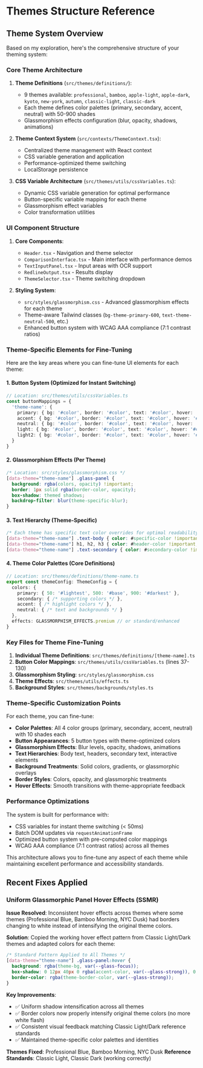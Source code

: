 # Themes Structure Reference

## Theme System Overview

Based on my exploration, here's the comprehensive structure of your theming system:

### **Core Theme Architecture**

1. **Theme Definitions** (`src/themes/definitions/`):
   - 9 themes available: `professional`, `bamboo`, `apple-light`, `apple-dark`, `kyoto`, `new-york`, `autumn`, `classic-light`, `classic-dark`
   - Each theme defines color palettes (primary, secondary, accent, neutral) with 50-900 shades
   - Glassmorphism effects configuration (blur, opacity, shadows, animations)

2. **Theme Context System** (`src/contexts/ThemeContext.tsx`):
   - Centralized theme management with React context
   - CSS variable generation and application
   - Performance-optimized theme switching
   - LocalStorage persistence

3. **CSS Variable Architecture** (`src/themes/utils/cssVariables.ts`):
   - Dynamic CSS variable generation for optimal performance
   - Button-specific variable mapping for each theme
   - Glassmorphism effect variables
   - Color transformation utilities

### **UI Component Structure**

1. **Core Components**:
   - `Header.tsx` - Navigation and theme selector
   - `ComparisonInterface.tsx` - Main interface with performance demos
   - `TextInputPanel.tsx` - Input areas with OCR support
   - `RedlineOutput.tsx` - Results display
   - `ThemeSelector.tsx` - Theme switching dropdown

2. **Styling System**:
   - `src/styles/glassmorphism.css` - Advanced glassmorphism effects for each theme
   - Theme-aware Tailwind classes (`bg-theme-primary-600`, `text-theme-neutral-500`, etc.)
   - Enhanced button system with WCAG AAA compliance (7:1 contrast ratios)

### **Theme-Specific Elements for Fine-Tuning**

Here are the key areas where you can fine-tune UI elements for each theme:

#### **1. Button System** (Optimized for Instant Switching)
```typescript
// Location: src/themes/utils/cssVariables.ts
const buttonMappings = {
  'theme-name': {
    primary: { bg: '#color', border: '#color', text: '#color', hover: '#color' },
    accent: { bg: '#color', border: '#color', text: '#color', hover: '#color' },
    neutral: { bg: '#color', border: '#color', text: '#color', hover: '#color' },
    light: { bg: '#color', border: '#color', text: '#color', hover: '#color' },
    light2: { bg: '#color', border: '#color', text: '#color', hover: '#color' }
  }
}
```

#### **2. Glassmorphism Effects** (Per Theme)
```css
/* Location: src/styles/glassmorphism.css */
[data-theme="theme-name"] .glass-panel {
  background: rgba(colors, opacity) !important;
  border: 1px solid rgba(border-color, opacity);
  box-shadow: themed shadows;
  backdrop-filter: blur(theme-specific-blur);
}
```

#### **3. Text Hierarchy** (Theme-Specific)
```css
/* Each theme has specific text color overrides for optimal readability */
[data-theme="theme-name"] .text-body { color: #specific-color !important; }
[data-theme="theme-name"] h1, h2, h3 { color: #header-color !important; }
[data-theme="theme-name"] .text-secondary { color: #secondary-color !important; }
```

#### **4. Theme Color Palettes** (Core Definitions)
```typescript
// Location: src/themes/definitions/theme-name.ts
export const themeConfig: ThemeConfig = {
  colors: {
    primary: { 50: '#lightest', 500: '#base', 900: '#darkest' },
    secondary: { /* supporting colors */ },
    accent: { /* highlight colors */ },
    neutral: { /* text and backgrounds */ }
  },
  effects: GLASSMORPHISM_EFFECTS.premium // or standard/enhanced
}
```

### **Key Files for Theme Fine-Tuning**

1. **Individual Theme Definitions**: `src/themes/definitions/[theme-name].ts`
2. **Button Color Mappings**: `src/themes/utils/cssVariables.ts` (lines 37-130)
3. **Glassmorphism Styling**: `src/styles/glassmorphism.css`
4. **Theme Effects**: `src/themes/utils/effects.ts`
5. **Background Styles**: `src/themes/backgrounds/styles.ts`

### **Theme-Specific Customization Points**

For each theme, you can fine-tune:

- **Color Palettes**: All 4 color groups (primary, secondary, accent, neutral) with 10 shades each
- **Button Appearances**: 5 button types with theme-optimized colors
- **Glassmorphism Effects**: Blur levels, opacity, shadows, animations
- **Text Hierarchies**: Body text, headers, secondary text, interactive elements
- **Background Treatments**: Solid colors, gradients, or glassmorphic overlays
- **Border Styles**: Colors, opacity, and glassmorphic treatments
- **Hover Effects**: Smooth transitions with theme-appropriate feedback

### **Performance Optimizations**

The system is built for performance with:
- CSS variables for instant theme switching (< 50ms)
- Batch DOM updates via `requestAnimationFrame`
- Optimized button system with pre-computed color mappings
- WCAG AAA compliance (7:1 contrast ratios) across all themes

This architecture allows you to fine-tune any aspect of each theme while maintaining excellent performance and accessibility standards.

## **Recent Fixes Applied**

### **Uniform Glassmorphic Panel Hover Effects (SSMR)**

**Issue Resolved**: Inconsistent hover effects across themes where some themes (Professional Blue, Bamboo Morning, NYC Dusk) had borders changing to white instead of intensifying the original theme colors.

**Solution**: Copied the working hover effect pattern from Classic Light/Dark themes and adapted colors for each theme:

```css
/* Standard Pattern Applied to All Themes */
[data-theme="theme-name"] .glass-panel:hover {
  background: rgba(theme-bg, var(--glass-focus));
  box-shadow: 0 12px 40px 0 rgba(accent-color, var(--glass-strong)), 0 4px 16px 0 rgba(14, 165, 233, var(--glass-panel)) !important;
  border-color: rgba(theme-border-color, var(--glass-strong));
}
```

**Key Improvements**:
- ✅ Uniform shadow intensification across all themes
- ✅ Border colors now properly intensify original theme colors (no more white flash)
- ✅ Consistent visual feedback matching Classic Light/Dark reference standards
- ✅ Maintained theme-specific color palettes and identities

**Themes Fixed**: Professional Blue, Bamboo Morning, NYC Dusk
**Reference Standards**: Classic Light, Classic Dark (working correctly)
